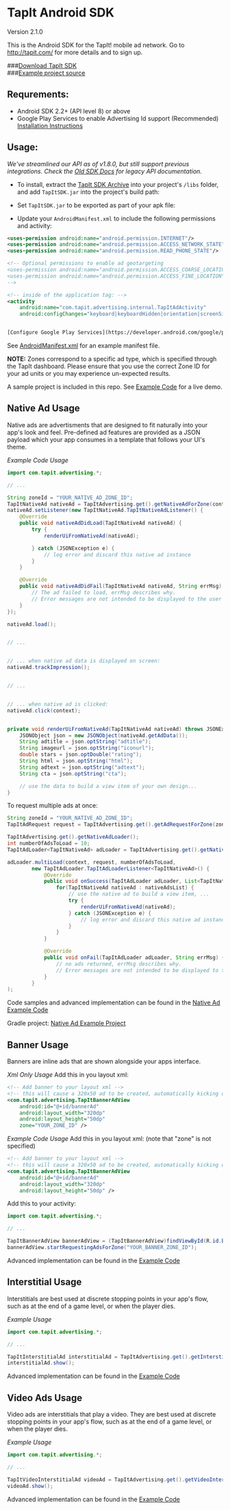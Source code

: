 TapIt Android SDK
=================

Version 2.1.0

This is the Android SDK for the TapIt! mobile ad network. Go to http://tapit.com/ for more details and to sign up.

###[Download TapIt SDK](https://github.com/tapit/TapIt-Android-SDK-Source/raw/master/dist/TapItSDK.zip)<br/>
###[Example project source](https://github.com/tapit/TapIt-Android-SDK-Source/tree/master/src/example)


Requrements:
------------
* Android SDK 2.2+ (API level 8) or above
* Google Play Services to enable Advertising Id support (Recommended) [Installation Instructions](https://developer.android.com/google/play-services/id.html)

Usage:
------
*We've streamlined our API as of v1.8.0, but still support previous integrations.
 Check the [Old SDK Docs](https://github.com/tapit/TapIt-Android-SDK-Source/blob/master/README_LEGACY.md)
for legacy API documentation.*

* To install, extract the [TapIt SDK Archive](https://github.com/tapit/TapIt-Android-SDK-Source/raw/master/dist/TapItSDK.zip) into your project's `/libs` folder, and add `TapItSDK.jar` into the project's build path:

* Set `TapItSDK.jar` to be exported as part of your apk file:

* Update your `AndroidManifest.xml` to include the following permissions and activity:

````xml
<uses-permission android:name="android.permission.INTERNET"/>
<uses-permission android:name="android.permission.ACCESS_NETWORK_STATE"/>
<uses-permission android:name="android.permission.READ_PHONE_STATE"/>

<!-- Optional permissions to enable ad geotargeting
<uses-permission android:name="android.permission.ACCESS_COARSE_LOCATION"/>
<uses-permission android:name="android.permission.ACCESS_FINE_LOCATION"/>
-->

<!-- inside of the application tag: -->
<activity
    android:name="com.tapit.advertising.internal.TapItAdActivity"
    android:configChanges="keyboard|keyboardHidden|orientation|screenSize" />


[Configure Google Play Services](https://developer.android.com/google/play-services/setup.html) (Recommended)

````
See [AndroidManifest.xml](https://github.com/tapit/TapIt-Android-SDK-Source/blob/master/src/example/AndroidManifest.xml) for an example manifest file.

**NOTE:** Zones correspond to a specific ad type, which is specified through the TapIt dashboard.  Please ensure that you use the correct Zone ID for your ad units or you may experience un-expected results.

A sample project is included in this repo.  See [Example Code](https://github.com/tapit/TapIt-Android-SDK-Source/tree/master/src/example) for a live demo.


Native Ad Usage
---------------
Native ads are advertisments that are designed to fit naturally into your app's look and feel.  Pre-defined ad features
are provided as a JSON payload which your app consumes in a template that follows your UI's theme.

*Example Code Usage*
````java
import com.tapit.advertising.*;

// ...

String zoneId = "YOUR_NATIVE_AD_ZONE_ID";
TapItNativeAd nativeAd = TapItAdvertising.get().getNativeAdForZone(context, zoneId);
nativeAd.setListener(new TapItNativeAd.TapItNativeAdListener() {
    @Override
    public void nativeAdDidLoad(TapItNativeAd nativeAd) {
        try {
            renderUiFromNativeAd(nativeAd);

        } catch (JSONException e) {
            // log error and discard this native ad instance
        }
    }

    @Override
    public void nativeAdDidFail(TapItNativeAd nativeAd, String errMsg) {
        // The ad failed to load, errMsg describes why.
        // Error messages are not intended to be displayed to the user
    }
});

nativeAd.load();


// ...


// ... when native ad data is displayed on screen:
nativeAd.trackImpression();


// ...


// ... when native ad is clicked:
nativeAd.click(context);
````

````java

private void renderUiFromNativeAd(TapItNativeAd nativeAd) throws JSONException {
    JSONObject json = new JSONObject(nativeAd.getAdData());
    String adtitle = json.optString("adtitle");
    String imageurl = json.optString("iconurl");
    double stars = json.optDouble("rating");
    String html = json.optString("html");
    String adtext = json.optString("adtext");
    String cta = json.optString("cta");

    // use the data to build a view item of your own design...
}
````

To request multiple ads at once:
````java
String zoneId = "YOUR_NATIVE_AD_ZONE_ID";
TapItAdRequest request = TapItAdvertising.get().getAdRequestForZone(zoneId);

TapItAdvertising.get().getNativeAdLoader();
int numberOfAdsToLoad = 10;
TapItAdLoader<TapItNativeAd> adLoader = TapItAdvertising.get().getNativeAdLoader();

adLoader.multiLoad(context, request, numberOfAdsToLoad,
        new TapItAdLoader.TapItAdLoaderListener<TapItNativeAd>() {
            @Override
            public void onSuccess(TapItAdLoader adLoader, List<TapItNativeAd> nativeAdsList) {
                for(TapItNativeAd nativeAd : nativeAdsList) {
                    // use the native ad to build a view item, ...
                    try {
                        renderUiFromNativeAd(nativeAd);
                    } catch (JSONException e) {
                        // log error and discard this native ad instance
                    }
                }
            }

            @Override
            public void onFail(TapItAdLoader adLoader, String errMsg) {
                // no ads returned, errMsg describes why.
                // Error messages are not intended to be displayed to the user
            }
        }
);
````

Code samples and advanced implementation can be found in the 
[Native Ad Example Code](https://github.com/tapit/TapIt-Android-SDK-Source/blob/master/src/nativeads-example/app/src/main/java/com/yourcompany/nativeadsexample/MainActivity.java)

Gradle project:
[Native Ad Example Project](https://github.com/tapit/TapIt-Android-SDK-Source/blob/master/src/nativeads-example/)


Banner Usage
------------
Banners are inline ads that are shown alongside your apps interface.

*Xml Only Usage*
Add this in you layout xml:
````xml
<!-- Add banner to your layout xml -->
<!-- this will cause a 320x50 ad to be created, automatically kicking off ad rotation -->
<com.tapit.advertising.TapItBannerAdView
    android:id="@+id/bannerAd"
    android:layout_width="320dp"
    android:layout_height="50dp"
    zone="YOUR_ZONE_ID" />
````

*Example Code Usage*
Add this in you layout xml: (note that "zone" is not specified)
````xml
<!-- Add banner to your layout xml -->
<!-- this will cause a 320x50 ad to be created, automatically kicking off ad rotation -->
<com.tapit.advertising.TapItBannerAdView
    android:id="@+id/bannerAd"
    android:layout_width="320dp"
    android:layout_height="50dp" />
````

Add this to your activity:
````java
import com.tapit.advertising.*;

// ...

TapItBannerAdView bannerAdView = (TapItBannerAdView)findViewById(R.id.bannerAd);
bannerAdView.startRequestingAdsForZone("YOUR_BANNER_ZONE_ID");
````

Advanced implementation can be found in the [Example Code](https://github.com/tapit/TapIt-Android-SDK-Source/blob/master/src/example/src/com/yourcompany/example/AdvertisingSample.java)


Interstitial Usage
------------------
Interstitials are best used at discrete stopping points in your app's flow, such as at the end of a game level, or when the player dies.

*Example Usage*
````java
import com.tapit.advertising.*;

// ...

TapItInterstitialAd interstitialAd = TapItAdvertising.get().getInterstitialAdForZone(this, "YOUR_INTERSTITIAL_ZONE_ID");
interstitialAd.show();
````

Advanced implementation can be found in the [Example Code](https://github.com/tapit/TapIt-Android-SDK-Source/blob/master/src/example/src/com/yourcompany/example/AdvertisingSample.java)


Video Ads Usage
----------------
Video ads are interstitials that play a video.  They are best used at discrete
stopping points in your app's flow, such as at the end of a game level, or when the player dies.

*Example Usage*
````java
import com.tapit.advertising.*;

// ...

TapItVideoInterstitialAd videoAd = TapItAdvertising.get().getVideoInterstitialAdForZone(this, "YOUR_VIDEO_ZONE_ID");
videoAd.show();
````
Advanced implementation can be found in the [Example Code](https://github.com/tapit/TapIt-Android-SDK-Source/blob/master/src/example/src/com/yourcompany/example/AdvertisingSample.java)
